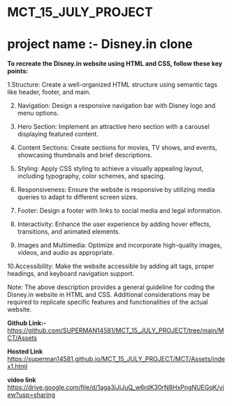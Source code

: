 # MCT_15_JULY_PROJECT

# project name :- Disney.in clone

**To recreate the Disney.in website using HTML and CSS, follow these key points:**

1.Structure: Create a well-organized HTML structure using semantic tags like header, footer, and main.

2. Navigation: Design a responsive navigation bar with Disney logo and menu options.
  
3. Hero Section: Implement an attractive hero section with a carousel displaying featured content.
  
4. Content Sections: Create sections for movies, TV shows, and events, showcasing thumbnails and brief descriptions.
  
5. Styling: Apply CSS styling to achieve a visually appealing layout, including typography, color schemes, and spacing.
   
6. Responsiveness: Ensure the website is responsive by utilizing media queries to adapt to different screen sizes.
    
7. Footer: Design a footer with links to social media and legal information.
    
8. Interactivity: Enhance the user experience by adding hover effects, transitions, and animated elements.
   
9. Images and Multimedia: Optimize and incorporate high-quality images, videos, and audio as appropriate.
    
10.Accessibility: Make the website accessible by adding alt tags, proper headings, and keyboard navigation support.

Note: The above description provides a general guideline for coding the Disney.in website in HTML and CSS.
Additional considerations may be required to replicate specific features and functionalities of the actual website.

**Github Link:-**
https://github.com/SUPERMAN14581/MCT_15_JULY_PROJECT/tree/main/MCT/Assets

**Hosted Link**
https://superman14581.github.io/MCT_15_JULY_PROJECT/MCT/Assets/index1.html

**video link**
https://drive.google.com/file/d/1aga3iJjJuQ_w6rdK30rN8HxPngNUEGqK/view?usp=sharing
